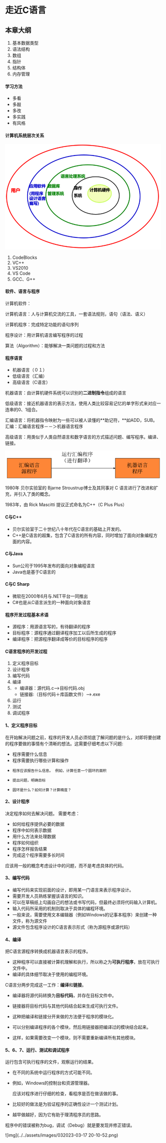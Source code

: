 # 走近C语言

## 本章大纲

1. 基本数据类型
2. 语法结构
3. 数组
4. 指针
5. 结构体
6. 内存管理

#### 学习方法

- 多看
- 多敲
- 多改
- 多实践
- 有风格

#### 计算机系统层次关系

![img](../../assets/images/0185ed393c-27e8-4aef-b5ad-4d74c194d542.png)

1. CodeBlocks
2. VC++
3. VS2010
4. VS Code
5. GCC、G++

#### 软件、语言与程序

计算机软件：

计算机语言：人与计算机交流的工具，一套语法规则，语句（语法、语义）

计算机程序：完成特定功能的语句序列

程序设计：用计算机语言编写程序的过程

算法（Algorithm）：能够解决一类问题的过程和方法

#### 程序语言

- 机器语言（０１）
- 低级语言（汇编）
- 高级语言（C语言）

机器语言：由计算机硬件系统可以识别的**二进制指令**组成的语言

低级语言：接近机器语言的表示方法，使用人类比较容易记忆的单字形式来对应一连串的0、1组合。

汇编语言：将机器指令映射为一些可以被人读懂的**助记符，**如ADD，SUB。汇编：汇编语言程序－－＞机器语言程序

高级语言：用类似于人类自然语言和数字语言的方式描述问题、编写程序。编译、链接。

![img](../../assets/images/02b115f495-d83b-4de8-bf09-1b256b12fb63.png)

1980年   贝尔实验室的 Bjarne Stroustrup博士及其同事对 C 语言进行了改进和扩充，并引入了类的概念。

1983年，由 Rick Mascitti 提议正式命名为C++（C Plus Plus）

####  C与C++

- 贝尔实验室于二十世纪八十年代在C语言的基础上开发的。
- C++是C语言的超集，包含了C语言的所有内容，同时增加了面向对象编程方面的内容。

####  C与Java

- Sun公司于1995年发布的面向对象编程语言
- Java也是基于C语言的

####  C与C Sharp

- 微软在2000年6月与.NET平台一同推出
- C#也是从C语言派生的一种面向对象语言

#### 程序开发过程基本术语

- 源程序：用源语言写的，有待翻译的程序
- 目标程序：源程序通过翻译程序加工以后所生成的程序
- 编译程序：把源程序翻译成等价的目标程序的程序

#### C语言程序的开发过程

1. 定义程序目标
1. 设计程序
1. 编写代码
1. 编译
1. - 编译器：源代码.c-->目标代码.obj
   - 链接器:（目标代码＋库函数文件）-->.exe
1. 运行
1. 测试
1. 调试程序

#### 1、定义程序目标
  在开始解决问题之前，程序的开发人员必须彻底了解问题的是什么，对即将要创建的程序要做的事情有个清晰的想法。这需要仔细考虑以下问题:
- 程序需要什么信息
- 程序需要执行哪些计算和操作
-     程序应该报告什么信息。 例如，计算任意一个圆环的面积
-     提出问题，明确目标
-     圆环是什么？如何计算？计算精度？

#### 2、设计程序
   决定程序如何去解决问题。  需要考虑：
- 如何给程序提供必要的数据
- 程序中如何表示数据
- 用什么方法来处理数据
- 程序如何组织
- 程序怎样报告结果
- 完成这个程序需要多长时间

应该用一般的概念考虑设计中的问题，而不是考虑具体的代码。

#### 3、编写代码

- 编写代码来实现前面的设计，即用某一门语言来表示程序设计。
- 需要开发人员熟练掌握该语言的知识。
- 可以在草稿纸上勾画自己的想法或书写代码，但最终必须将代码输入计算机。
- 输入代码所采用的机制则取决于具体的编程环境。
- 一般来说，需要使用文本编辑器（例如Windows的记事本程序）来创建一种文件，称为源文件
-  源文件包含程序设计的C语言表示形式（称为源程序或源代码）

#### 4、编译

   把C语言源程序转换成机器语言表示的程序。

- 这种程序可以直接被计算机理解和执行，所以称之为**可执行程序**，放在可执行文件中。
- 编译的具体细节取决于使用的编程环境。

C语言分两步完成这一工作：**编译**和**链接**。

- 编译器将源代码转换为**目标代码**，并存在目标文件中。

- 链接器将目标代码与其他代码结合起来生成可执行文件。

- 这种把编译和链接分开来做的方法便于程序的模块化。

- 可以分别编译程序的各个模块，然后用链接器把编译过的模块结合起来。

-  这样，如果需要改变一个模块，则不需要重新编译所有其他模块。

#### 5、6、7、运行、测试和调试程序

   运行包含可执行程序的文件，观察运行的结果。
- 在不同的系统中运行程序的方式可能不同。
- 例如，Windows的控制台和资源管理器。


   应该对程序进行仔细的检查，看程序是否在做该做的事。
- 比较好的做法是为验证程序的正确性设计一个测试计划。
- 越早做越好，因为它有助于理清程序员的思路。


 程序中的错误被称为bug，调试（Debug）就是要发现并修正错误。

![img](../../assets/images/032023-03-17 20-10-52.png)